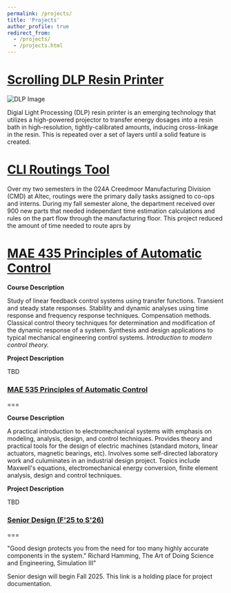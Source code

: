 ```yaml
---
permalink: /projects/
title: 'Projects'
author_profile: true
redirect_from: 
  - /projects/
  - /projects.html
---
```



[Scrolling DLP Resin Printer](https://dmalexa5.github.io/projects/dlp/)
===

![DLP Image](https://dmalexa5.github.io/images/dlp_header.png)

Digial Light Processing (DLP) resin printer is an emerging technology that utilizes a high-powered projector to transfer energy dosages into a resin bath in high-resolution, tightly-calibrated amounts, inducing cross-linkage in the resin. This is repeated over a set of layers until a solid feature is created.



[CLI Routings Tool](https://dmalexa5.github.io/projects/cli/)
===

Over my two semesters in the 024A Creedmoor Manufacturing Division (CMD) at Altec, routings were the primary daily tasks assigned to co-ops and interns. During my fall semester alone, the department received over 900 new parts that needed independant time estimation calculations and rules on the part flow through the manufacturing floor. This project reduced the amount of time needed to route aprs by

[MAE 435 Principles of Automatic Control](https://dmalexa5.github.io/projects/mae435/)
===

**Course Description**

Study of linear feedback control systems using transfer functions. Transient and steady state responses. Stability and dynamic analyses using time response and frequency response techniques. Compensation methods. Classical control theory techniques for determination and modification of the dynamic response of a system. Synthesis and design applications to typical mechanical engineering control systems. *Introduction to modern control theory.*

**Project Description**

TBD

### [MAE 535 Principles of Automatic Control](https://dmalexa5.github.io/projects/mae535/)
===

**Course Description**

A practical introduction to electromechanical systems with emphasis on modeling, analysis, design, and control techniques. Provides theory and practical tools for the design of electric machines (standard motors, linear actuators, magnetic bearings, etc). Involves some self-directed laboratory work and culuminates in an industrial design project. Topics include Maxwell's equations, electromechanical energy conversion, finite element analysis, design and control techniques.

**Project Description**

TBD

### [Senior Design (F'25 to S'26)](https://dmalexa5.github.io/projects/senior-design/)
===

"Good design protects you from the need for too many highly accurate components in the system."
Richard Hamming, The Art of Doing Science and Engineering, Simulation III"

Senior design will begin Fall 2025. This link is a holding place for project documentation.
